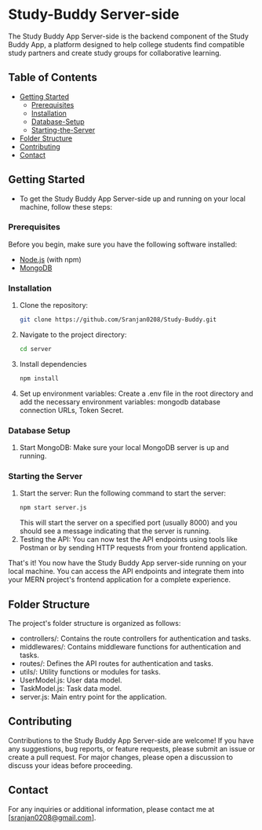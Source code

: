 # Study-Buddy Server-side

The Study Buddy App Server-side is the backend component of the Study Buddy App, a platform designed to help college students find compatible study partners and create study groups for collaborative learning.

## Table of Contents

- [Getting Started](#getting-started)
  - [Prerequisites](#prerequisites)
  - [Installation](#installation)
  - [Database-Setup](#database-setup)
  - [Starting-the-Server](#starting-the-server)
- [Folder Structure](#folder-structure)
- [Contributing](#contributing)
- [Contact](#contact)

## Getting Started

- To get the Study Buddy App Server-side up and running on your local machine, follow these steps:

### Prerequisites

Before you begin, make sure you have the following software installed:

- [Node.js](https://nodejs.org/) (with npm)
- [MongoDB](https://www.mongodb.com/)

### Installation

1. Clone the repository:
   ```sh
   git clone https://github.com/Sranjan0208/Study-Buddy.git
   ```
2. Navigate to the project directory:
   ```sh
   cd server
   ```
3. Install dependencies
   ```sh
   npm install
   ```
4. Set up environment variables:
   Create a .env file in the root directory and add the necessary environment variables: mongodb database connection URLs, Token Secret.

### Database Setup

1. Start MongoDB: Make sure your local MongoDB server is up and running.

### Starting the Server

1. Start the server: Run the following command to start the server:
   ```sh
   npm start server.js
   ```
   This will start the server on a specified port (usually 8000) and you should see a message indicating that the server is running.
2. Testing the API: You can now test the API endpoints using tools like Postman or by sending HTTP requests from your frontend application.

That's it! You now have the Study Buddy App server-side running on your local machine. You can access the API endpoints and integrate them into your MERN project's frontend application for a complete experience.

## Folder Structure

The project's folder structure is organized as follows:

- controllers/: Contains the route controllers for authentication and tasks.
- middlewares/: Contains middleware functions for authentication and tasks.
- routes/: Defines the API routes for authentication and tasks.
- utils/: Utility functions or modules for tasks.
- UserModel.js: User data model.
- TaskModel.js: Task data model.
- server.js: Main entry point for the application.

## Contributing

Contributions to the Study Buddy App Server-side are welcome! If you have any suggestions, bug reports, or feature requests, please submit an issue or create a pull request. For major changes, please open a discussion to discuss your ideas before proceeding.

## Contact

For any inquiries or additional information, please contact me at [sranjan0208@gmail.com].
